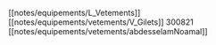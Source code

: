 [[notes/equipements/L_Vetements]] [[notes/equipements/vetements/V_Gilets]] 300821 [[notes/equipements/vetements/abdesselamNoamal]]
